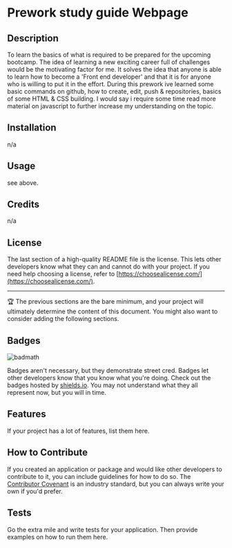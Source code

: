 # Prework study guide Webpage

## Description

To learn the basics of what is required to be prepared for the upcoming bootcamp. 
The idea of learning a new exciting career full of challenges would be the motivating factor for me. It solves the idea that anyone is able to learn how to become a 'Front end developer' and that it is for anyone who is willing to put it in the effort. During this prework ive learned some basic commands on github, how to create, edit, push & repositories, basics of some HTML & CSS building. I would say i require some time read more material on javascript to further increase my understanding on the topic.


## Installation

n/a

## Usage

see above.



## Credits

n/a

## License

The last section of a high-quality README file is the license. This lets other developers know what they can and cannot do with your project. If you need help choosing a license, refer to [https://choosealicense.com/](https://choosealicense.com/).

---

🏆 The previous sections are the bare minimum, and your project will ultimately determine the content of this document. You might also want to consider adding the following sections.

## Badges

![badmath](https://img.shields.io/github/languages/top/nielsenjared/badmath)

Badges aren't necessary, but they demonstrate street cred. Badges let other developers know that you know what you're doing. Check out the badges hosted by [shields.io](https://shields.io/). You may not understand what they all represent now, but you will in time.

## Features

If your project has a lot of features, list them here.

## How to Contribute

If you created an application or package and would like other developers to contribute to it, you can include guidelines for how to do so. The [Contributor Covenant](https://www.contributor-covenant.org/) is an industry standard, but you can always write your own if you'd prefer.

## Tests

Go the extra mile and write tests for your application. Then provide examples on how to run them here.